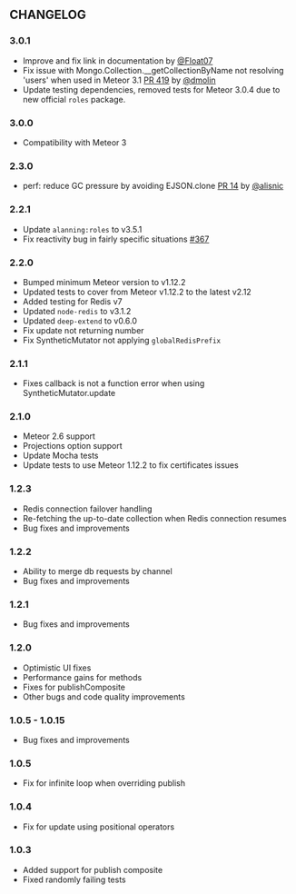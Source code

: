 ## CHANGELOG

### 3.0.1

- Improve and fix link in documentation by [@Float07](https://github.com/Float07)
- Fix issue with Mongo.Collection.__getCollectionByName not resolving 'users' when used in Meteor 3.1 [PR 419](https://github.com/cult-of-coders/redis-oplog/pull/419) by [@dmolin](https://github.com/dmolin)
- Update testing dependencies, removed tests for Meteor 3.0.4 due to new official `roles` package.

### 3.0.0

- Compatibility with Meteor 3

### 2.3.0

- perf: reduce GC pressure by avoiding EJSON.clone [PR 14](https://github.com/Meteor-Community-Packages/redis-oplog/pull/14) by [@alisnic](https://github.com/alisnic)

### 2.2.1

- Update `alanning:roles` to v3.5.1
- Fix reactivity bug in fairly specific situations [#367](https://github.com/cult-of-coders/redis-oplog/issues/367)

### 2.2.0

- Bumped minimum Meteor version to v1.12.2
- Updated tests to cover from Meteor v1.12.2 to the latest v2.12
- Added testing for Redis v7
- Updated `node-redis` to v3.1.2
- Updated `deep-extend` to v0.6.0
- Fix update not returning number
- Fix SyntheticMutator not applying `globalRedisPrefix`

### 2.1.1

- Fixes callback is not a function error when using SyntheticMutator.update

### 2.1.0

- Meteor 2.6 support
- Projections option support
- Update Mocha tests
- Update tests to use Meteor 1.12.2 to fix certificates issues

### 1.2.3

- Redis connection failover handling
- Re-fetching the up-to-date collection when Redis connection resumes
- Bug fixes and improvements

### 1.2.2

- Ability to merge db requests by channel
- Bug fixes and improvements

### 1.2.1

- Bug fixes and improvements

### 1.2.0

- Optimistic UI fixes
- Performance gains for methods
- Fixes for publishComposite
- Other bugs and code quality improvements

### 1.0.5 - 1.0.15

- Bug fixes and improvements

### 1.0.5

- Fix for infinite loop when overriding publish

### 1.0.4

- Fix for update using positional operators

### 1.0.3

- Added support for publish composite
- Fixed randomly failing tests
